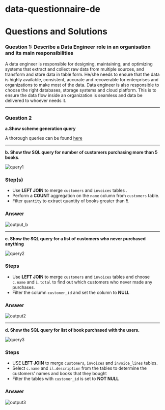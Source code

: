 # data-questionnaire-de





# Questions and Solutions




### Question 1: Describe a Data Engineer role in an organisation and its main responsibilities
A data engineer is responsible for designing, maintaining, and optimizing systems that extract and collect raw data from multiple sources, and transform and store data in table form. He/she needs to ensure that the data is highly available, consistent, accurate and recoverable for enterprises and organizations to make most of the data. Data engineer is also responsible to choose the right databases, storage systems and cloud platform. This is to ensure the data flow inside an organization is seamless and data be delivered to whoever needs it. 


----

### Question 2



**a.Show scheme generation query**

A thorough queries can be found [here](https://github.com/khairahnh/data-questionnaire-de/blob/master/Question%202%20-%20SQL/database.sql)

----


**b. Show thw SQL query for number of customers purchasing more than 5 books.**


![query1](https://github.com/khairahnh/data-questionnaire-de/assets/100784629/b28960e9-7bba-4229-92f8-789f620ef214)


### **Step(s)**
- Use **LEFT JOIN** to merge `customers` and `invoices` tables .
- Perform a **COUNT** aggregation on the `name` column from `customers` table.
- Filter `quantity` to extract quantity of books greater than 5.

### **Answer**

![output_b](https://github.com/khairahnh/data-questionnaire-de/assets/100784629/f97e8651-0e20-4057-9047-62768001d56b)

----

**c. Show the SQL query for a list of customers who never purchased anything**


![query2](https://github.com/khairahnh/data-questionnaire-de/assets/100784629/14d5b4a4-f1f9-40b1-889c-beb07533d25a)


### **Steps**


- Use **LEFT JOIN** to merge `customers` and `invoices` tables and choose `c.name` and `i.total` to find out which customers who never made any purchases.
- Filter the column `customer_id` and set the column to **NULL**


### **Answer**
![output2](https://github.com/khairahnh/data-questionnaire-de/assets/100784629/5cd8b3c4-b467-4c22-9e4c-1ca9b070194f)



----

**d. Show the SQL query for list of book purchased with the users.**


![query3](https://github.com/khairahnh/data-questionnaire-de/assets/100784629/a8af60f6-7457-4f8c-9ee6-0f19fa16563f)


### **Steps**

- USE **LEFT JOIN** to merge `customers`, `invoices` and `invoice_lines` tables.
- Select `c.name` and `il.description` from the tables to determine the customers' names and books that they bought
- Filter the tables with `customer_id` is set to **NOT NULL** 

### **Answer**

![output3](https://github.com/khairahnh/data-questionnaire-de/assets/100784629/e0138cce-6701-467d-aa62-273463f7b549)


